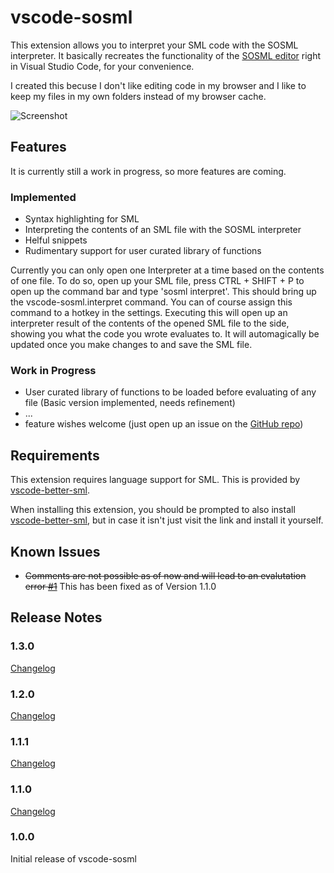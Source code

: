 # vscode-sosml

This extension allows you to interpret your SML code with the SOSML interpreter.
It basically recreates the functionality of the [SOSML editor](https://sosml.org/editor) right in Visual Studio Code, for your convenience.

I created this becuse I don't like editing code in my browser and I like to keep my files in my own folders instead of my browser cache.

![Screenshot](https://github.com/bmo-at/vscode-sosml/blob/master/static/screenshots/helloworld.png?raw=true)

## Features

It is currently still a work in progress, so more features are coming.

### Implemented

* Syntax highlighting for SML
* Interpreting the contents of an SML file with the SOSML interpreter
* Helful snippets
* Rudimentary support for user curated library of functions

Currently you can only open one Interpreter at a time based on the contents of one file. To do so, open up your SML file, press CTRL + SHIFT + P to open up the command bar and type 'sosml interpret'. This should bring up the vscode-sosml.interpret command. You can of course assign this command to a hotkey in the settings.
Executing this will open up an interpreter result of the contents of the opened SML file to the side, showing you what the code you wrote evaluates to.
It will automagically be updated once you make changes to and save the SML file.

### Work in Progress

* User curated library of functions to be loaded before evaluating of any file (Basic version implemented, needs refinement)
* ...
* feature wishes welcome (just open up an issue on the [GitHub repo](https://github.com/bmo-at/vscode-sosml/issues)) 

## Requirements

This extension requires language support for SML. This is provided by [vscode-better-sml](https://marketplace.visualstudio.com/items?itemName=stonebuddha.vscode-better-sml).

When installing this extension, you should be prompted to also install [vscode-better-sml](https://marketplace.visualstudio.com/items?itemName=stonebuddha.vscode-better-sml), but in case it isn't just visit the link and install it yourself.

## Known Issues

* ~~Comments are not possible as of now and will lead to an evalutation error [#1](https://github.com/bmo-at/vscode-sosml/issues/1)~~ This has been fixed as of Version 1.1.0

## Release Notes

### 1.3.0

[Changelog](https://github.com/bmo-at/vscode-sosml/blob/master/CHANGELOG.md#130---12032020)

### 1.2.0

[Changelog](https://github.com/bmo-at/vscode-sosml/blob/master/CHANGELOG.md#120---11102020)

### 1.1.1

[Changelog](https://github.com/bmo-at/vscode-sosml/blob/master/CHANGELOG.md#111---1192020)

### 1.1.0

[Changelog](https://github.com/bmo-at/vscode-sosml/blob/master/CHANGELOG.md#110---1182020)

### 1.0.0

Initial release of vscode-sosml
